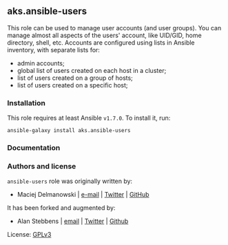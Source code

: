## aks.ansible-users

This role can be used to manage user accounts (and user groups). You can
manage almost all aspects of the users' account, like UID/GID, home
directory, shell, etc. Accounts are configured using lists in Ansible
inventory, with separate lists for:

* admin accounts;
* global list of users created on each host in a cluster;
* list of users created on a group of hosts;
* list of users created on a specific host;

### Installation

This role requires at least Ansible `v1.7.0`. To install it, run:

    ansible-galaxy install aks.ansible-users

### Documentation

### Authors and license

`ansible-users` role was originally written by:
- Maciej Delmanowski | [e-mail](mailto:drybjed@gmail.com) | [Twitter](https://twitter.com/drybjed) | [GitHub](https://github.com/drybjed)

It has been forked and augmented by:
- Alan Stebbens | [email](mailto:aks@stebbens.org) | [Twitter](https://twitter.com/aks_sba) | [Github](https://github.com/aks)

License: [GPLv3](https://tldrlegal.com/license/gnu-general-public-license-v3-%28gpl-3%29)

